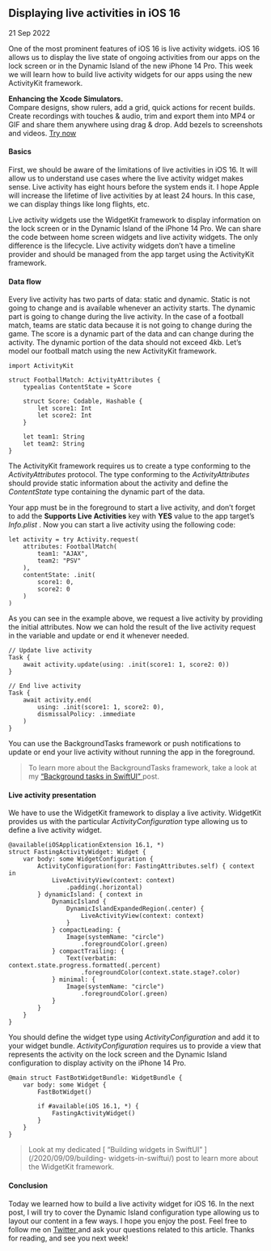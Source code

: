 ##  Displaying live activities in iOS 16

21 Sep 2022

One of the most prominent features of iOS 16 is live activity widgets. iOS 16
allows us to display the live state of ongoing activities from our apps on the
lock screen or in the Dynamic Island of the new iPhone 14 Pro. This week we
will learn how to build live activity widgets for our apps using the new
ActivityKit framework.

**Enhancing the Xcode Simulators.**  
Compare designs, show rulers, add a grid, quick actions for recent builds.
Create recordings with touches & audio, trim and export them into MP4 or GIF
and share them anywhere using drag & drop. Add bezels to screenshots and
videos. [ Try now ](https://gumroad.com/a/931293139/ftvbh)

####  Basics

First, we should be aware of the limitations of live activities in iOS 16. It
will allow us to understand use cases where the live activity widget makes
sense. Live activity has eight hours before the system ends it. I hope Apple
will increase the lifetime of live activities by at least 24 hours. In this
case, we can display things like long flights, etc.

Live activity widgets use the WidgetKit framework to display information on
the lock screen or in the Dynamic Island of the iPhone 14 Pro. We can share
the code between home screen widgets and live activity widgets. The only
difference is the lifecycle. Live activity widgets don’t have a timeline
provider and should be managed from the app target using the ActivityKit
framework.

####  Data flow

Every live activity has two parts of data: static and dynamic. Static is not
going to change and is available whenever an activity starts. The dynamic part
is going to change during the live activity. In the case of a football match,
teams are static data because it is not going to change during the game. The
score is a dynamic part of the data and can change during the activity. The
dynamic portion of the data should not exceed 4kb. Let’s model our football
match using the new ActivityKit framework.

    
    
    import ActivityKit
    
    struct FootballMatch: ActivityAttributes {
        typealias ContentState = Score
    
        struct Score: Codable, Hashable {
            let score1: Int
            let score2: Int
        }
        
        let team1: String
        let team2: String
    }
    

The ActivityKit framework requires us to create a type conforming to the
_ActivityAttributes_ protocol. The type conforming to the _ActivityAttributes_
should provide static information about the activity and define the
_ContentState_ type containing the dynamic part of the data.

Your app must be in the foreground to start a live activity, and don’t forget
to add the **Supports Live Activities** key with **YES** value to the app
target’s _Info.plist_ . Now you can start a live activity using the following
code:

    
    
    let activity = try Activity.request(
        attributes: FootballMatch(
            team1: "AJAX",
            team2: "PSV"
        ),
        contentState: .init(
            score1: 0,
            score2: 0
        )
    )
    

As you can see in the example above, we request a live activity by providing
the initial attributes. Now we can hold the result of the live activity
request in the variable and update or end it whenever needed.

    
    
    // Update live activity
    Task {
        await activity.update(using: .init(score1: 1, score2: 0))
    }
    
    // End live activity
    Task {
        await activity.end(
            using: .init(score1: 1, score2: 0),
            dismissalPolicy: .immediate
        )
    }
    
    

You can use the BackgroundTasks framework or push notifications to update or
end your live activity without running the app in the foreground.

> To learn more about the BackgroundTasks framework, take a look at my [
> “Background tasks in SwiftUI” ](/2022/07/06/background-tasks-in-swiftui/)
> post.

####  Live activity presentation

We have to use the WidgetKit framework to display a live activity. WidgetKit
provides us with the particular _ActivityConfiguration_ type allowing us to
define a live activity widget.

    
    
    @available(iOSApplicationExtension 16.1, *)
    struct FastingActivityWidget: Widget {
        var body: some WidgetConfiguration {
            ActivityConfiguration(for: FastingAttributes.self) { context in
                LiveActivityView(context: context)
                    .padding(.horizontal)
            } dynamicIsland: { context in
                DynamicIsland {
                    DynamicIslandExpandedRegion(.center) {
                        LiveActivityView(context: context)
                    }
                } compactLeading: {
                    Image(systemName: "circle")
                        .foregroundColor(.green)
                } compactTrailing: {
                    Text(verbatim: context.state.progress.formatted(.percent)
                        .foregroundColor(context.state.stage?.color)
                } minimal: {
                    Image(systemName: "circle")
                        .foregroundColor(.green)
                }
            }
        }
    }
    

You should define the widget type using _ActivityConfiguration_ and add it to
your widget bundle. _ActivityConfiguration_ requires us to provide a view that
represents the activity on the lock screen and the Dynamic Island
configuration to display activity on the iPhone 14 Pro.

    
    
    @main struct FastBotWidgetBundle: WidgetBundle {
        var body: some Widget {
            FastBotWidget()
            
            if #available(iOS 16.1, *) {
                FastingActivityWidget()
            }
        }
    }
    

> Look at my dedicated [ “Building widgets in SwiftUI” ](/2020/09/09/building-
> widgets-in-swiftui/) post to learn more about the WidgetKit framework.

####  Conclusion

Today we learned how to build a live activity widget for iOS 16. In the next
post, I will try to cover the Dynamic Island configuration type allowing us to
layout our content in a few ways. I hope you enjoy the post. Feel free to
follow me on [ Twitter ](https://twitter.com/mecid) and ask your questions
related to this article. Thanks for reading, and see you next week!

